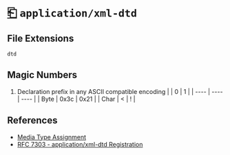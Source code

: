# [⎗](../README.md) `application/xml-dtd`

## File Extensions

`dtd`

## Magic Numbers

1. Declaration prefix in any ASCII compatible encoding
   | | 0 | 1 |
   | ---- | ---- | ---- |
   | Byte | 0x3c | 0x21 |
   | Char | < | ! |

## References

- [Media Type Assignment](https://www.iana.org/assignments/media-types/application/xml-dtd)
- [RFC 7303 - application/xml-dtd Registration](https://datatracker.ietf.org/doc/html/rfc7303#section-9.5)
